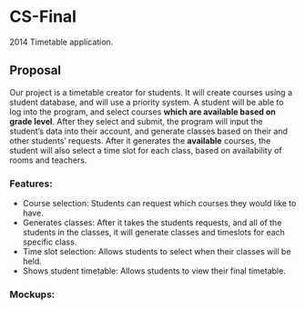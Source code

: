 # CS-Final

2014 Timetable application.

## Proposal
Our project is a timetable creator for students. It will create courses using a student database, and will use a priority system. A student will be able to log into the program, and select courses **which are available based on grade level**. After they select and submit, the program will input the student’s data into their account, and generate classes based on their and other students’ requests. After it generates the **available** courses, the student will also select a time slot for each class, based on availability of rooms and teachers.

### Features:
- Course selection: Students can request which courses they would like to have.
- Generates classes: After it takes the students requests, and all of the students in the classes, it will generate classes and timeslots for each specific class.
- Time slot selection: Allows students to select when their classes will be held.
- Shows student timetable: Allows students to view their final timetable.

### Mockups:
[](/mockups/1.jpg)
[](/mockups/2.jpg)
